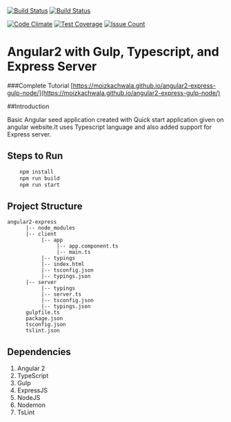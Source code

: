[![Build Status](https://travis-ci.org/amitrke/courtres2.svg?branch=master)](https://travis-ci.org/amitrke/courtres2)
[![Build Status](https://david-dm.org/amitrke/courtres2.svg?branch=master)](https://david-dm.org/amitrke/courtres2)

[![Code Climate](https://codeclimate.com/github/amitrke/courtres2/badges/gpa.svg)](https://codeclimate.com/github/amitrke/courtres2)
[![Test Coverage](https://codeclimate.com/github/amitrke/courtres2/badges/coverage.svg)](https://codeclimate.com/github/amitrke/courtres2/coverage)
[![Issue Count](https://codeclimate.com/github/amitrke/courtres2/badges/issue_count.svg)](https://codeclimate.com/github/amitrke/courtres2)

# Angular2 with Gulp, Typescript, and Express Server

###Complete Tutorial [https://moizkachwala.github.io/angular2-express-gulp-node/](https://moizkachwala.github.io/angular2-express-gulp-node/)

##Introduction

Basic Angular seed application created with Quick start application given on angular website.It uses Typescript language and also added support for Express server.

## Steps to Run
```sh
    npm install
    npm run build
    npm run start
```

## Project Structure

```
angular2-express
      |-- node_modules
      |-- client
           |-- app
                |-- app.component.ts
                |-- main.ts
           |-- typings
           |-- index.html
           |-- tsconfig.json
           |-- typings.json
      |-- server
           |-- typings
           |-- server.ts
           |-- tsconfig.json
           |-- typings.json
      gulpfile.ts
      package.json
      tsconfig.json
      tslint.json
```

## Dependencies

1. Angular 2
2. TypeScript
3. Gulp
4. ExpressJS
5. NodeJS
6. Nodemon
7. TsLint


